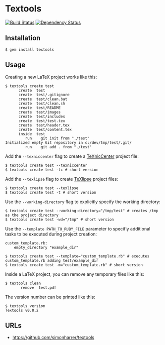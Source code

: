 # Textools

[![Build Status](https://secure.travis-ci.org/simonharrer/textools.png)](http://travis-ci.org/simonharrer/textools)
[![Dependency Status](https://gemnasium.com/simonharrer/textools.png)](https://gemnasium.com/simonharrer/textools)

## Installation

    $ gem install textools

## Usage

Creating a new LaTeX project works like this:

    $ textools create test
          create  test
          create  test/.gitignore
          create  test/clean.bat
          create  test/clean.sh
          create  test/README
          create  test/images
          create  test/includes
          create  test/test.tex
          create  test/header.tex
          create  test/content.tex
          inside  test
             run    git init from "./test"
    Initialized empty Git repository in c:/dev/tmp/test/.git/
             run    git add . from "./test"

Add the `--texniccenter` flag to create a [TeXnicCenter](http://www.texniccenter.org/) project file:

    $ textools create test --texniccenter
    $ textools create test -tc # short version

Add the `--texlipse` flag to create [TeXlipse](http://texlipse.sourceforge.net/) project files:

    $ textools create test --texlipse
    $ textools create test -t # short version

Use the `--working-directory` flag to explicitly specify the working directory:

    $ textools create test --working-directory="/tmp/test" # creates /tmp as the project directory
    $ textools create test -wd="/tmp" # short version

Use the `--template PATH_TO_RUBY_FILE` parameter to specifiy additional tasks to be executed during project creation:

    custom_template.rb:
        empty_directory "example_dir"

    $ textools create test --template="custom_template.rb" # executes custom_template.rb adding test/example_dir
    $ textools create test -m="custom_template.rb" # short version

Inside a LaTeX project, you can remove any temporary files like this:

    $ textools clean
           remove  test.pdf

The version number can be printed like this:

    $ textools version
    Textools v0.0.2

## URLs

* https://github.com/simonharrer/textools
